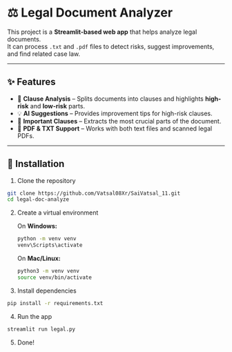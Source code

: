 # ⚖️ Legal Document Analyzer

This project is a **Streamlit-based web app** that helps analyze legal documents.  
It can process `.txt` and `.pdf` files to detect risks, suggest improvements, and find related case law.

---

## ✨ Features
- 📑 **Clause Analysis** – Splits documents into clauses and highlights **high-risk** and **low-risk** parts.  
- 💡 **AI Suggestions** – Provides improvement tips for high-risk clauses.  
- 📌 **Important Clauses** – Extracts the most crucial parts of the document.    
- 📂 **PDF & TXT Support** – Works with both text files and scanned legal PDFs.  

---

## 🚀 Installation

1. Clone the repository

```bash
git clone https://github.com/Vatsal08Xr/SaiVatsal_11.git
cd legal-doc-analyze
```

2. Create a virtual environment

   On **Windows:**
   ```bash
   python -m venv venv
   venv\Scripts\activate
   ```

   On **Mac/Linux:**
   ```bash
   python3 -m venv venv
   source venv/bin/activate
   ```

3. Install dependencies

```bash
pip install -r requirements.txt
```

4. Run the app

```bash
streamlit run legal.py
```

5. Done!
